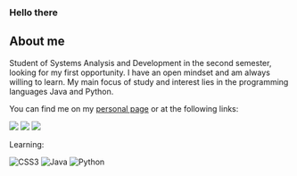 ### Hello there

			
   <section id="About me">
			<h2>About me</h2>
			<p>Student of Systems Analysis and Development in the second semester, looking for my first opportunity. I have an open mindset and am always willing to learn. My main focus of study and interest lies in the programming languages Java and Python.</p>
		</section>


 You can find me on my [personal page](https://github.com/gcost4) or at the following links:


 <div align="left">
    <a href="https://www.instagram.com/gcost4/"><img src="https://img.shields.io/badge/Instagram-E4405F?style=for-the-badge&logo=instagram&logoColor=white" /></a>
    <a href="https://twitter.com/gucosta24"><img src="https://img.shields.io/badge/Twitter-1DA1F2?style=for-the-badge&logo=twitter&logoColor=white" /></a>
    <a href="https://www.linkedin.com/in/guucoostaa/"><img src="https://img.shields.io/badge/LinkedIn-0077B5?style=for-the-badge&logo=linkedin&logoColor=white" /></a>    
</div>



Learning:
<p
<img alt="HTML5" src="https://img.shields.io/badge/html5-%23E34F26.svg?&style=for-the-badge&logo=html5&logoColor=white"/>
<img alt="CSS3" src="https://img.shields.io/badge/css3-%231572B6.svg?&style=for-the-badge&logo=css3&logoColor=white"/>
<img alt="Java" src="https://img.shields.io/badge/Java-ED8B00?style=for-the-badge&logo=java&logoColor=white"/>
<img alt="Python" src="https://img.shields.io/badge/python-%2314354C.svg?&style=for-the-badge&logo=python&logoColor=white"/>




          
           
          
